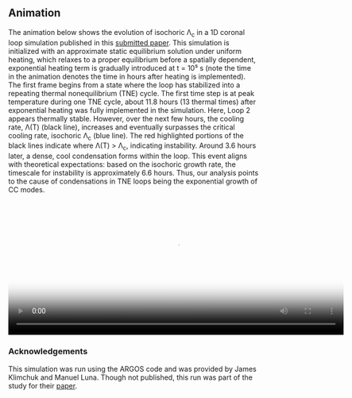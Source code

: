 ## Animation
The animation below shows the evolution of isochoric Λ<sub>c</sub> in a 1D coronal loop simulation published in this [submitted paper](https://arxiv.org/abs/2408.15869).  This simulation is initialized with an approximate static equilibrium solution under uniform heating, which relaxes to a proper equilibrium before a spatially dependent, exponential heating term is gradually introduced at t = 10⁵ s (note the time in the animation denotes the time in hours after heating is implemented).  The first frame begins from a state where the loop has stabilized into a repeating thermal nonequilibrium (TNE) cycle.  The first time step is at peak temperature during one TNE cycle, about 11.8 hours (13 thermal times) after exponential heating was fully implemented in the simulation.  Here, Loop 2 appears thermally stable. However, over the next few hours, the cooling rate, Λ(T) (black line), increases and eventually surpasses the critical cooling rate, isochoric Λ<sub>c</sub> (blue line).  The red highlighted portions of the black lines indicate where Λ(T) > Λ<sub>c</sub>, indicating instability.  Around 3.6 hours later, a dense, cool condensation forms within the loop. This event aligns with theoretical expectations: based on the isochoric growth rate, the timescale for instability is approximately 6.6 hours. Thus, our analysis points to the cause of condensations in TNE loops being the exponential growth of CC modes.

<video poster="fig8.png" width="675" height="270" controls preload> 
    <source src="tne_CC_mode.mp4" media="only screen and (min-device-width: 568px)"></source> 
    <source src="tne_CC_mode.mp4" media="only screen and (max-device-width: 568px)"></source> 
</video>

### Acknowledgements
This simulation was run using the ARGOS code and was provided by James Klimchuk and Manuel Luna.  Though not published, this run was part of the study for their [paper](https://ui.adsabs.harvard.edu/abs/2019ApJ...884...68K/abstract).
